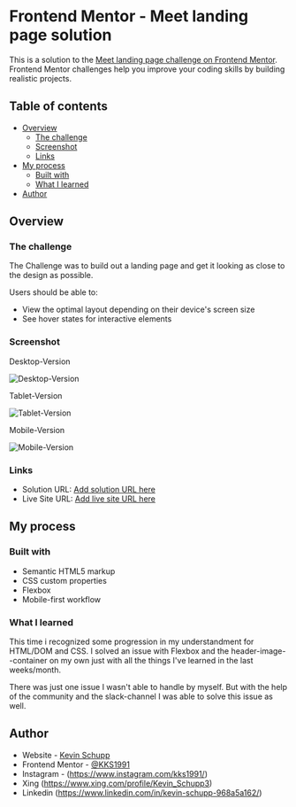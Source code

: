 # Frontend Mentor - Meet landing page solution

This is a solution to the [Meet landing page challenge on Frontend Mentor](https://www.frontendmentor.io/challenges/meet-landing-page-rbTDS6OUR). Frontend Mentor challenges help you improve your coding skills by building realistic projects.

## Table of contents

- [Overview](#overview)
  - [The challenge](#the-challenge)
  - [Screenshot](#screenshot)
  - [Links](#links)
- [My process](#my-process)
  - [Built with](#built-with)
  - [What I learned](#what-i-learned)
- [Author](#author)

## Overview

### The challenge

The Challenge was to build out a landing page and get it looking as close to the design as possible.

Users should be able to:

- View the optimal layout depending on their device's screen size
- See hover states for interactive elements

### Screenshot

Desktop-Version

![Desktop-Version](/assets/ss_desktop.png)

Tablet-Version

![Tablet-Version](/assets/ss_tablet.png)

Mobile-Version

![Mobile-Version](/assets/ss_mobile.png)

### Links

- Solution URL: [Add solution URL here](https://www.frontendmentor.io/solutions/responsive-landing-page-html-css-and-flexbox-Ff7SdDDks5)
- Live Site URL: [Add live site URL here](https://kks1991.github.io/meet-landing-page/)

## My process

### Built with

- Semantic HTML5 markup
- CSS custom properties
- Flexbox
- Mobile-first workflow

### What I learned

This time i recognized some progression in my understandment for HTML/DOM and CSS. I solved an issue with Flexbox and the header-image--container on my own just with all the things I've learned in the last weeks/month.

There was just one issue I wasn't able to handle by myself. But with the help of the community and the slack-channel I was able to solve this issue as well.

## Author

- Website - [Kevin Schupp](https://www.kevinschupp.de/)
- Frontend Mentor - [@KKS1991](https://www.frontendmentor.io/profile/KKS1991)
- Instagram - (https://www.instagram.com/kks1991/)
- Xing (https://www.xing.com/profile/Kevin_Schupp3)
- Linkedin (https://www.linkedin.com/in/kevin-schupp-968a5a162/)
